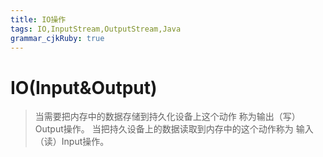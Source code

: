 ```yaml
---
title: IO操作
tags: IO,InputStream,OutputStream,Java
grammar_cjkRuby: true
---
```


# IO(Input&Output)
> 当需要把内存中的数据存储到持久化设备上这个动作
称为输出（写）Output操作。
> 当把持久设备上的数据读取到内存中的这个动作称为
输入（读）Input操作。